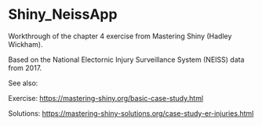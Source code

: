 # Shiny_NeissApp


Workthrough of the chapter 4 exercise from Mastering Shiny (Hadley Wickham).

Based on the National Electornic Injury Surveillance System (NEISS) data from 2017.

See also: 

Exercise:
https://mastering-shiny.org/basic-case-study.html

Solutions:
https://mastering-shiny-solutions.org/case-study-er-injuries.html
